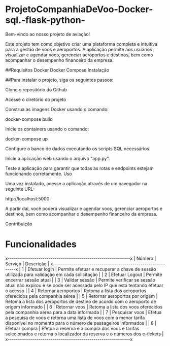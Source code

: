 # ProjetoCompanhiaDeVoo-Docker-sql.-flask-python-

Bem-vindo ao nosso projeto de aviação!

Este projeto tem como objetivo criar uma plataforma completa e intuitiva para a gestão de voos e aeroportos. A aplicação permite aos usuários visualizar e agendar voos, gerenciar aeroportos e destinos, bem como acompanhar o desempenho financeiro da empresa.

##Requisitos
Docker
Docker Compose
Instalação


##Para instalar o projeto, siga os seguintes passos:

Clone o repositório do Github

Acesse o diretório do projeto

Construa as imagens Docker usando o comando:


docker-compose build

Inicie os containers usando o comando:


docker-compose up

Configure o banco de dados executando os scripts SQL necessários.

Inicie a aplicação web usando o arquivo "app.py".

Teste a aplicação para garantir que todas as rotas e endpoints estejam funcionando corretamente.
Uso

Uma vez instalado, acesse a aplicação através de um navegador na seguinte URL:

http://localhost:5000

A partir daí, você poderá visualizar e agendar voos, gerenciar aeroportos e destinos, bem como acompanhar o desempenho financeiro da empresa.

Contribuição

# Funcionalidades

x------------------------------------------------------------x
| Número | Serviço            | Descrição                        |
x------------------------------------------------------------x
| 1      | Efetuar login      | Permite efetuar e recuperar a chave de sessão utilizada para validação em cada solicitação |
| 2      | Efetuar Logout     | Permite encerrar sessão atual                                                        |
| 3      | Validar sessão     | Permite verificar se sessão atual não expirou e se pode ser acessada pelo IP que está tentando efetuar o acesso |
| 4      | Retornar aeroportos | Retoma a lista dos aeroportos oferecidos pela companhia aérea                     |
| 5      | Retornar aeroportos por origem | Retoma a lista dos aeroportos de destino de acordo com o aeroporto de origem informado |
| 6      | Retornar voos      | Retoma a lista dos voos oferecidos pela companhia aérea para a data informada       |
| 7      | Pesquisar voos     | Efetua a pesquisa de voos e retorna uma lista de voos com a menor tarifa disponível no momento para o número de passageiros informados |
| 8      | Efetuar compra     | Efetua a reserva e a compra dos voos e tarifas selecionados e retorna o localizador da reserva e o números dos e-tickets |
x------------------------------------------------------------x
